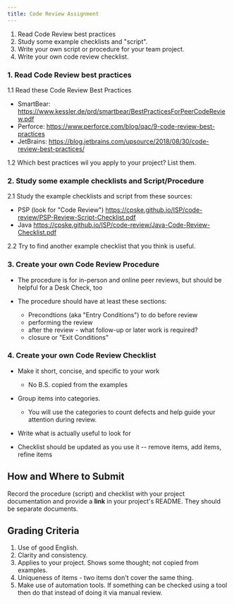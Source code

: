 ```yaml
---
title: Code Review Assignment
---
```


1. Read Code Review best practices 
2. Study some example checklists and "script".
3. Write your own script or procedure for your team project.
4. Write your own code review checklist.

### 1. Read Code Review best practices

1.1 Read these Code Review Best Practices

* SmartBear: https://www.kessler.de/prd/smartbear/BestPracticesForPeerCodeReview.pdf
* Perforce: https://www.perforce.com/blog/qac/9-code-review-best-practices
* JetBrains: https://blog.jetbrains.com/upsource/2018/08/30/code-review-best-practices/

1.2 Which best practices wil you apply to your project?  List them.

### 2. Study some example checklists and Script/Procedure

2.1 Study the example checklists and script from these sources:

* PSP (look for "Code Review") https://cpske.github.io/ISP/code-review/PSP-Review-Script-Checklist.pdf
* Java https://cpske.github.io/ISP/code-review/Java-Code-Review-Checklist.pdf

2.2 Try to find another example checklist that you think is useful.

### 3. Create your own Code Review Procedure

* The procedure is for in-person and online peer reviews, but should be helpful for a Desk Check, too

* The procedure should have at least these sections:
   - Precondtions (aka "Entry Conditions") to do before review
   - performing the review
   - after the review - what follow-up or later work is required? 
   - closure or "Exit Conditions"

### 4. Create your own Code Review Checklist

* Make it short, concise, and specific to your work
  - No B.S. copied from the examples

* Group items into categories. 
  - You will use the categories to count defects and help guide your attention during review.
* Write what is actually useful to look for
* Checklist should be updated as you use it -- remove items, add items, refine items

## How and Where to Submit

Record the procedure (script) and checklist with your project documentation and provide a **link** in your project's README.  They should be separate documents.

## Grading Criteria

1. Use of good English.
2. Clarity and consistency.
3. Applies to your project. Shows some thought; not copied from examples.
4. Uniqueness of items - two items don't cover the same thing.
5. Make use of automation tools. If something can be checked using a tool then do that instead of doing it via manual review.

